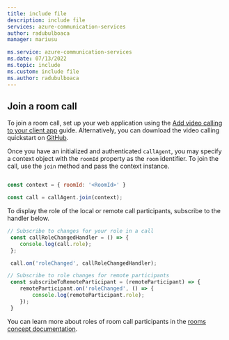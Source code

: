```yaml
---
title: include file
description: include file
services: azure-communication-services
author: radubulboaca
manager: mariusu

ms.service: azure-communication-services
ms.date: 07/13/2022
ms.topic: include
ms.custom: include file
ms.author: radubulboaca
---
```


## Join a room call

To join a room call, set up your web application using the [Add video calling to your client app](../../voice-video-calling/get-started-with-video-calling.md?pivots=platform-web) guide. Alternatively, you can download the video calling quickstart on [GitHub](https://github.com/Azure-Samples/communication-services-javascript-quickstarts/tree/main/add-1-on-1-video-calling).

Once you have an initialized and authenticated `callAgent`, you may specify a context object with the `roomId` property as the `room` identifier. To join the call, use the `join` method and pass the context instance.

```js

const context = { roomId: '<RoomId>' }

const call = callAgent.join(context);

```

To display the role of the local or remote call participants, subscribe to the handler below.

```js
// Subscribe to changes for your role in a call
 const callRoleChangedHandler = () => {
 	console.log(call.role);
 };

 call.on('roleChanged', callRoleChangedHandler);

// Subscribe to role changes for remote participants
 const subscribeToRemoteParticipant = (remoteParticipant) => {
 	remoteParticipant.on('roleChanged', () => {
 	    console.log(remoteParticipant.role);
 	});
 }
```

You can learn more about roles of room call participants in the [rooms concept documentation](../../../concepts/rooms/room-concept.md#predefined-participant-roles-and-permissions).